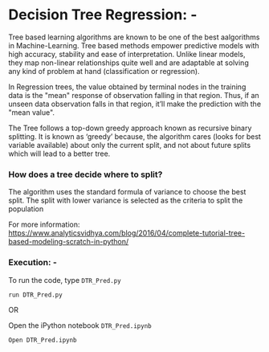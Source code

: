 # Decision Tree Regression: -

Tree based learning algorithms are known to be one of the best aalgorithms in Machine-Learning. Tree based methods empower 
predictive models with high accuracy, stability and ease of interpretation. Unlike linear models, they map non-linear relationships 
quite well and are adaptable at solving any kind of problem at hand (classification or regression).

In Regression trees, the value obtained by terminal nodes in the training data is the "mean" response of observation falling in that region. 
Thus, if an unseen data observation falls in that region, it’ll make the prediction with the "mean value".

The Tree follows a top-down greedy approach known as recursive binary splitting. It is known as ‘greedy’ because, 
the algorithm cares (looks for best variable available) about only the current split, and not about future splits which will lead to 
a better tree.

### How does a tree decide where to split?

The algorithm uses the standard formula of variance to choose the best split. The split with lower variance is selected as the 
criteria to split the population

For more information: https://www.analyticsvidhya.com/blog/2016/04/complete-tutorial-tree-based-modeling-scratch-in-python/

### Execution: -

To run the code, type `DTR_Pred.py`

```
run DTR_Pred.py
```

OR

Open the iPython notebook `DTR_Pred.ipynb`

```
Open DTR_Pred.ipynb
```
